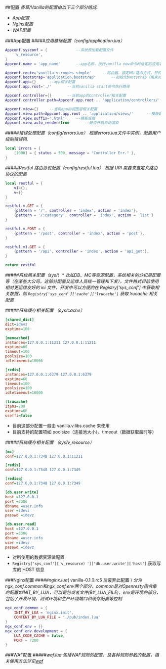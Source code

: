 ##配置
*香草/Vanilla的配置由以下三个部分组成.*
- *App配置*
- *Nginx配置*
- *WAF配置*

###App配置
#####*应用基础配置（config/application.lua）*

```lua
Appconf.sysconf = {				--系统预加载配置文件
    'v_resource',
}
Appconf.name = 'app_name'		--app名称，执行vanilla new命令时给定的应用名

Appconf.route='vanilla.v.routes.simple'		--路由器，指定URL路由方式，目的解析出需要执行的controller与action
Appconf.bootstrap='application.bootstrap'		--初始化bootstrap（用来对应用进行初始化操作）
Appconf.app={}		--app相关配置
Appconf.app.root='./'		--当前vanilla start命令执行路径

Appconf.controller={}		--当前app的controller相关配置
Appconf.controller.path=Appconf.app.root .. 'application/controllers/'		--controller文件所在路径（使用默认生成路径即可）

Appconf.view={}		--当前app的视图层相关配置
Appconf.view.path=Appconf.app.root .. 'application/views/'		--模板路径
Appconf.view.suffix='.html'		--模板后缀
Appconf.view.auto_render=true		--是否开启自动渲染
```

#####*错误处理配置（config/errors.lua）*
*根据errors.lua文件中实例，配置用户级别错误码.*

```lua
local Errors = {
    [1000] = { status = 500, message = "Controller Err." },
}
```

#####*Restful 路由协议配置（config/restful.lua）*
*根据 URI 需要来自定义路由协议的配置*

```lua
local restful = {
    v1={},
    v={}
}

restful.v.GET = {
    {pattern = '/', controller = 'index', action = 'index'},
    {pattern = '/:category', controller = 'index', action = 'list'}
}

restful.v.POST = {
    {pattern = '/post', controller = 'index', action = 'post'},
}

restful.v1.GET = {
    {pattern = '/api', controller = 'index', action = 'api_get'},
}

return restful
```



#####*系统相关配置（sys/*）*
*比如DB、MC等资源配置，系统相关的分机房配置等（在某些大公司，这部分配置又运维人员统一管理和下发），文件格式目前使用相对更运维友好的 ini 文件，开发中可以方便的在 Registry['sys_conf'] 中获取相关数据，如 `Registry['sys_conf']['cache']['lrucache']` 获取 lrucache 相关配置*

#####*系统缓存相关配置 （sys/cache）*

```ini
[shared_dict]
dict=idevz
exptime=100

[memcached]
instances=127.0.0.1:11211 127.0.0.1:11211
exptime=60
timeout=100
poolsize=100
idletimeout=10000

[redis]
instances=127.0.0.1:6379 127.0.0.1:6379
exptime=60
timeout=100
poolsize=100
idletimeout=10000

[lrucache]
items=200
exptime=60
useffi=false
```

* 目前这部分配置一般由 vanilla.v.libs.cache 来使用
* 目前支持的配置项如 poolsize（连接池大小）、timeout（数据获取超时等）

#####*系统缓存相关配置 （sys/v_resource）*

```ini
[mc]
conf=127.0.0.1:7348 127.0.0.1:11211

[redis]
conf=127.0.0.1:7348 127.0.0.1:7349

[redisq]
conf=127.0.0.1:7348 127.0.0.1:7349

[db.user.write]
host =127.0.0.1
port =3306
dbname =user.info
user =idevz
passwd =idevz

[db.user.read]
host =127.0.0.1
port =3306
dbname =user.info
user =idevz
passwd =idevz
```

* 对所使用的数据资源做配置
* `Registry['sys_conf']['v_resource）']['db.user.write']['host']` 获取写库的 HOST 信息

###Nginx配置
#####*nginx.lua*( vanilla-0.1.0.rc5 后废弃此配置 )
*分为ngx_conf.common和ngx_conf.env两个部分，common是对Openresty指令集的配置如INIT_BY_LUA，可以是包或者文件(BY_LUA_FILE)，env是环境的部分，包括了开发环境，测试环境和生产环境端口和缓存配置等控制.*

```lua
ngx_conf.common = {
    INIT_BY_LUA = 'nginx.init',
    CONTENT_BY_LUA_FILE = './pub/index.lua'
}
ngx_conf.env = {}
ngx_conf.env.development = {
    LUA_CODE_CACHE = false,
    PORT = 7200
}
```

###WAF配置
#####*waf.lua*
*包括WAF规则的配置，及各种规则参数的配置，相关使用方法详见[waf](https://github.com/loveshell/ngx_lua_waf)*
